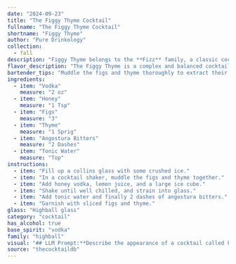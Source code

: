 ```yaml
---
date: "2024-09-23"
title: "The Figgy Thyme Cocktail"
fullname: "The Figgy Thyme Cocktail"
shortname: "Figgy Thyme"
author: "Pure Drinkology"
collection:
  - fall
description: "Figgy Thyme belongs to the **Fizz** family, a classic cocktail style known for its effervescence.  Though its precise origin is unclear, the combination of spirit, sweetener, and bitter elements, often topped with sparkling water, has roots in the 19th century. "
flavor_description: "The Figgy Thyme is a complex and balanced cocktail. The vodka provides a clean base, while the honey adds a touch of sweetness. The figs contribute a rich, fruity flavor, and the thyme offers a subtle herbal note.  Angostura bitters add a hint of spice and complexity, and the tonic water provides a refreshing and slightly bitter finish. The result is a surprisingly elegant drink that is both refreshing and flavorful. "
bartender_tips: "Muddle the figs and thyme thoroughly to extract their flavors. Use a good quality vodka, and don't be afraid to let the honey syrup shine. A dash of Angostura bitters adds complexity, while tonic water brings a refreshing fizz.  Use a nice glass, and garnish with a fig slice and thyme sprig.  Enjoy! "
ingredients:
  - item: "Vodka"
    measure: "2 oz"
  - item: "Honey"
    measure: "1 Tsp"
  - item: "Figs"
    measure: "3"
  - item: "Thyme"
    measure: "1 Sprig"
  - item: "Angostura Bitters"
    measure: "2 Dashes"
  - item: "Tonic Water"
    measure: "Top"
instructions:
  - item: "Fill up a collins glass with some crushed ice."
  - item: "In a cocktail shaker, muddle the figs and thyme together."
  - item: "Add honey vodka, lemon juice, and a large ice cube."
  - item: "Shake until well chilled, and strain into glass."
  - item: "Add tonic water and finally 2 dashes of angostura bitters."
  - item: "Garnish with sliced figs and thyme."
glass: "Highball glass"
category: "cocktail"
has_alcohol: true
base_spirit: "vodka"
family: "highball"
visual: "## LLM Prompt:**Describe the appearance of a cocktail called Figgy Thyme using the following ingredients:*** **Vodka:** Clear, colorless spirit.* **Honey:** Golden to amber in color, slightly viscous.* **Figs:** Deep purple or green, depending on variety, with a soft, fleshy interior.* **Thyme:** Green, aromatic herb with small leaves.* **Angostura Bitters:** Dark brown, slightly viscous liquid.* **Tonic Water:** Clear, bubbly beverage with a slight yellow hue.**Consider the following aspects:*** **Color:** What is the overall color of the cocktail? Is it clear, cloudy, or layered?* **Clarity:** Is the cocktail clear or hazy? Are there any visible particles?* **Texture:** Is the cocktail smooth and silky, or does it have a frothy or bubbly texture?* **Garnish:** What garnish would be suitable for this cocktail? How would it enhance the visual appeal?**Example:**The Figgy Thyme is a beautiful cocktail with a deep purple hue, reminiscent of ripe figs.  The drink has a subtle haze from the honey and fig purée, with tiny specks of thyme visible throughout.  A small sprig of fresh thyme, adorned with a single, plump fig, adds a touch of rustic elegance to the presentation. "
source: "thecocktaildb"
---
```


